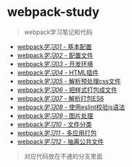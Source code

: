 # webpack-study

> webpack学习笔记和代码

- [webpack*学习01* - 基本配置](https://zhangnuli.xyz/webpack/01/)
- [webpack*学习02* - 配置文件](https://zhangnuli.xyz/webpack/02/)
- [webpack*学习03* - 开发环境](https://zhangnuli.xyz/webpack/03/)
- [webpack*学习04* - HTML插件](https://zhangnuli.xyz/webpack/04/)
- [webpack*学习05* - 解析预处理css文件](https://zhangnuli.xyz/webpack/05/)
- [webpack*学习06* - 把样式打包成文件](https://zhangnuli.xyz/webpack/06/)
- [webpack*学习07* - 解析打包ES6](https://zhangnuli.xyz/webpack/07/)
- [webpack*学习08* - 使用eslint校验js语法](https://zhangnuli.xyz/webpack/08/)
- [webpack*学习09* - 图片处理](https://zhangnuli.xyz/webpack/09/)
- [webpack*学习10* - 文件分类](https://zhangnuli.xyz/webpack/10/)
- [webpack*学习11* - 多应用打包](https://zhangnuli.xyz/webpack/11/)
- [webpack*学习12* - 抽离公共文件](https://zhangnuli.xyz/webpack/12/)

> 对应代码放在不通的分支里面


